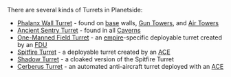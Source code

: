 There are several kinds of Turrets in Planetside:

- [Phalanx Wall Turret](../items/Phalanx.md) - found on
  [base](../locations/Facilities.md) walls,
  [Gun Towers](../locations/Gun_tower.md), and
  [Air Towers](../locations/Air_tower.md)
- [Ancient Sentry Turret](../items/Ancient_Sentry_Turret.md) - found in all
  [Caverns](../locations/Caverns.md)
- [One-Manned Field Turret](../weapons/One-Manned_Field_Turret.md) - an
  [empire](Empire.md)-specific deployable turret created by an
  [FDU](../weapons/Field_Deployment_Unit.md)
- [Spitfire Turret](../weapons/Adaptive_Construction_Engine.md#spitfire-turret) -
  a deployable turret created by an
  [ACE](../weapons/Adaptive_Construction_Engine.md)
- [Shadow Turret](../weapons/Shadow_Turret.md) - a cloaked version of the
  Spitfire Turret
- [Cerberus Turret](../weapons/Cerberus_Turret.md) - an automated anti-aircraft
  turret deployed with an [ACE](../weapons/Adaptive_Construction_Engine.md)
